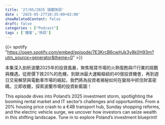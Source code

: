 ```yaml
---
title: '27/05/2025 瑞閣快訊'
date : '2025-05-27T10:35:00+02:00'
showRelatedContent: false
draft: false
categories : ["Podcast"]
tags : ['播客','快訊']
---
```

{{< spotify "https://open.spotify.com/embed/episode/7E3KrcB6cwHJk3y8k0H93m?utm_source=generator&theme=0" >}}

本集深入剖析波蘭2025年的投資風暴，聚焦租賃市場的火熱復甦與IT行業的挑戰與機遇。從房價下跌20%的危機，到歐洲最大運輸樞紐的40億投資機會，再到週日交易解禁與電動車市場的崛起，我們將為投資者揭秘如何在變局中抓住財富密碼。立即收聽，探索波蘭市場的投資新藍圖！


This episode dives into Poland’s 2025 investment storm, spotlighting the booming rental market and IT sector’s challenges and opportunities. From a 20% housing price crash to a €4B transport hub, Sunday shopping reforms, and the electric vehicle surge, we uncover how investors can seize wealth in this shifting landscape. Tune in to explore Poland’s investment blueprint!

